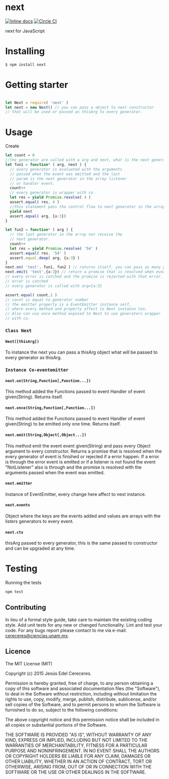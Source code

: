 
# next
[![Inline docs](http://inch-ci.org/github/Cereceres/co-Eventemitter.svg?branch=master)](http://inch-ci.org/github/Cereceres/co-Eventemitter)
[![Circle CI](https://circleci.com/gh/Cereceres/co-Eventemitter.svg?style=svg)](https://circleci.com/gh/Cereceres/co-Eventemitter)


next for JavaScript

# Installing

```bash
$ npm install next
```

# Getting starter

```js

let Next = require( 'next' )
let next = new Next() // you can pass a object to next constructor
// that will be used or passed as thisArg to every generator.
```
# Usage

Create

```js
let count = 0
//the generator are called with a arg and next, what is the next generator
let fun1 = function* ( arg, next ) {
  // every generator is evaluated with the arguments
  // passed when the event was emitted and the last
  // param is the next generator in the array listener
  // or handler event.
  count++
  // every generator is wrapper with co
  let res = yield Promise.resolve( 4 )
  assert.equal( res, 4 )
  //this statement pass the control flow to next generator in the array
  yield next
  assert.equal( arg, {a:3})
}

let fun2 = function* ( arg ) {
  // the last generator in the array not receive the
  // next generator.
  count++
  let res = yield Promise.resolve( '54' )
  assert.equal( res, '54' )
  assert.equal.deep( arg, {a:3} )
}
next.on( 'test', fun1, fun2 ) // returns itself, you can pass as many generators as you need queue
next.emit( 'test',{a:3}) // return a promise that is resolved when every generator is finish
// every error is catched and the promise is rejected with that error. Also error event is amitted when this
// error is catched
// every generator is called with arg={a:3}

assert.equal( count,2 )
// count is equal to generator number
// the emitter property is a EventEmitter instance self,
// where every method and property affect to Next instance too.
// Also can use once method exposed to Next to use generators wrapper
// with co.
```
### `Class Next`
#### `Next([thisArg])`
To instance the next you can pass a thisArg object what will be passed to every generator as thisArg.

### `Instance Co-eventemitter`
#### `next.on(String,Function[,Function...])`
This method added the Functions passed to event Handler of event given(String). Returns itself.

#### `next.once(String,Function[,Function...])`
This method added the Functions passed to event Handler of event given(String) to be emitted only one time. Returns itself.

#### `next.emit(String,Object[,Object...])`
This method emit the event event given(String) and pass every Object argument to every constructor. Returns a promise that is resolved when the every generator of event is finished or rejected if a error happen. If a error is through the error event is emitted or if a listener is not found the event "NotListener" also is through and the promise is resolved with the arguments passed when the event was emitted.

#### `next.emitter`
Instance of EventEmitter, every change here affect to next instance.

#### `next.events`
Object where the keys are the events added and values are arrays with the listers generators to every event.

#### `next.ctx`
thisArg passed to every generator, this is the same passed to constructor and can be
upgraded at any time.

# Testing

Running the tests

```bash
npm test
```


## Contributing
In lieu of a formal style guide, take care to maintain the existing coding style. Add unit tests for any new or changed functionality. Lint and test your code.  For any bugs report please contact to me via e-mail: cereceres@ciencias.unam.mx.

## Licence
The MIT License (MIT)

Copyright (c) 2015 Jesús Edel Cereceres.

Permission is hereby granted, free of charge, to any person obtaining a copy of this software and associated documentation files (the "Software"), to deal in the Software without restriction, including without limitation the rights to use, copy, modify, merge, publish, distribute, sublicense, and/or sell copies of the Software, and to permit persons to whom the Software is furnished to do so, subject to the following conditions:

The above copyright notice and this permission notice shall be included in all copies or substantial portions of the Software.

THE SOFTWARE IS PROVIDED "AS IS", WITHOUT WARRANTY OF ANY KIND, EXPRESS OR IMPLIED, INCLUDING BUT NOT LIMITED TO THE WARRANTIES OF MERCHANTABILITY, FITNESS FOR A PARTICULAR PURPOSE AND NONINFRINGEMENT. IN NO EVENT SHALL THE AUTHORS OR COPYRIGHT HOLDERS BE LIABLE FOR ANY CLAIM, DAMAGES OR OTHER LIABILITY, WHETHER IN AN ACTION OF CONTRACT, TORT OR OTHERWISE, ARISING FROM, OUT OF OR IN CONNECTION WITH THE SOFTWARE OR THE USE OR OTHER DEALINGS IN THE SOFTWARE.
